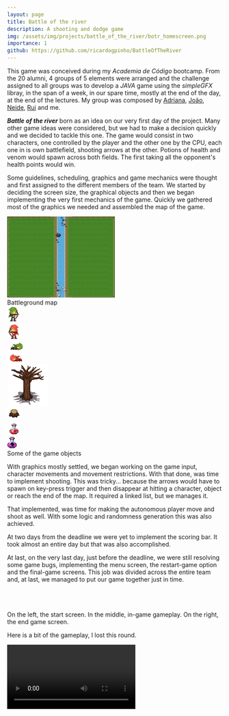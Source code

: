 ```yaml
---
layout: page
title: Battle of the river
description: A shooting and dodge game
img: /assets/img/projects/battle_of_the_river/botr_homescreen.png
importance: 1
github: https://github.com/ricardogpinho/BattleOfTheRiver
---
```


This game was conceived during my *Academia de Código* bootcamp.
From the 20 alumni, 4 groups of 5 elements were arranged and the challenge assigned to all groups was to develop a *JAVA* game using the *simpleGFX* libray, in the span of a week, in our spare time, mostly at the end of the day, at the end of the lectures.
My group was composed by [Adriana](https://github.com/AdrianaAC), [João](https://github.com/joaopinheiro10), [Neide](https://github.com/NeideMargarido), [Rui](https://github.com/ruipatricio72) and me.

***Battle of the river*** born as an idea on our very first day of the project. Many other game ideas were considered, but we had to make a decision quickly and we decided to tackle this one. The game would consist in two characters, one controlled by the player and the other one by the CPU, each one in is own battlefield, shooting arrows at the other. Potions of health and venom would spawn across both fields. The first taking all the opponent's health points would win.

Some guidelines, scheduling, graphics and game mechanics were thought and first assigned to the different members of the team.
We started by deciding the screen size, the graphical objects and then we began implementing the very first mechanics of the game.
Quickly we gathered most of the graphics we needed and assembled the map of the game.
<div class="text-center">
    <img src="/assets/img/projects/battle_of_the_river/resources/map-1.png" class="img-fluid rounded z-depth-1" width="50%" height="50%">
    <div class="caption">
        Battleground map
    </div>
</div>

<div class="d-flex justify-content-center">
    <div>
        <img src="/assets/img/projects/battle_of_the_river/resources/shootVerde1.png" class="img-fluid rounded">
    </div>
    <div>
        <img src="/assets/img/projects/battle_of_the_river/resources/shootVermelho2.png" class="img-fluid rounded">
    </div>
    <div>
        <img src="/assets/img/projects/battle_of_the_river/resources/deadVerde1.png" class="img-fluid rounded">
     </div>
    <div>
        <img src="/assets/img/projects/battle_of_the_river/resources/deadVermelho2.png" class="img-fluid rounded">
     </div>
    <div>
        <img src="/assets/img/projects/battle_of_the_river/resources/tree4_3x3.png" class="img-fluid rounded">
    </div>
    <div>
        <img src="/assets/img/projects/battle_of_the_river/resources/tree6_1x1.png" class="img-fluid rounded">
    </div>
    <div>
        <img src="/assets/img/projects/battle_of_the_river/resources/potionHP.png" class="img-fluid rounded">
    </div>
    <div>
        <img src="/assets/img/projects/battle_of_the_river/resources/venomPotion.png" class="img-fluid rounded">
    </div>
</div> 
<div class="caption">
    Some of the game objects
</div>

With graphics mostly settled, we began working on the game input, character movements and movement restrictions.
With that done, was time to implement shooting. This was tricky... because the arrows would have to spawn on key-press trigger and then disappear at hitting a character, object or reach the end of the map. It required a linked list, but we manages it.

That implemented, was time for making the autonomous player move and shoot as well. With some logic and randomness generation this was also achieved.

At two days from the deadline we were yet to implement the scoring bar. It took almost an entire day but that was also accomplished.

At last, on the very last day, just before the deadline, we were still resolving some game bugs, implementing the menu screen, the restart-game option and the final-game screens. This job was divided across the entire team and, at last, we managed to put our game together just in time.    

<div class="row">
    <div class="col-sm mt-3 mt-md-0">
        <img class="img-fluid rounded z-depth-1" src="{{ '/assets/img/projects/battle_of_the_river/homescreen.png' | relative_url }}" alt="" title="example image"/>
    </div>
    <div class="col-sm mt-3 mt-md-0">
        <img class="img-fluid rounded z-depth-1" src="{{ '/assets/img/projects/battle_of_the_river/gameplay_1.png' | relative_url }}" alt="" title="example image"/>
    </div>
    <div class="col-sm mt-3 mt-md-0">
        <img class="img-fluid rounded z-depth-1" src="{{ '/assets/img/projects/battle_of_the_river/endscreen.png' | relative_url }}" alt="" title="example image"/>
    </div>
</div>
<div class="caption">
    On the left, the start screen. In the middle, in-game gameplay. On the right, the end game screen.
</div>

Here is a bit of the gameplay, I lost this round.

<div class="d-flex justify-content-center">
<video controls class="z-depth-3 embed-responsive-item">
    <source class="embed-responsive-item" src="/assets/img/projects/battle_of_the_river/botr_gameplay.mp4" type="video/mp4">
    Your browser does not support the video tag.
</video>
</div>